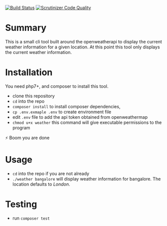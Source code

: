 [![Build Status](https://scrutinizer-ci.com/g/ppshobi/openweathermap/badges/build.png?b=master)](https://scrutinizer-ci.com/g/ppshobi/openweathermap/build-status/master)
[![Scrutinizer Code Quality](https://scrutinizer-ci.com/g/ppshobi/openweathermap/badges/quality-score.png?b=master)](https://scrutinizer-ci.com/g/ppshobi/openweathermap/?branch=master)

# Summary
This is a small cli tool built around the openweatherapi to display the current weather information for a given location. At this point this tool only displays the current weather information.

# Installation
You need php7+, and composer to install this tool.
 - clone this repository
 - `cd` into the repo
 - `composer install` to install composer dependencies, 
 - `cp .env.exmaple .env` to create environment file
 - edit `.env` file to add the api token obtained from openweathermap
 - `chmod u+x weather` this command will give executable permissions to the program

:zap: Boom you are done

# Usage
- `cd` into the repo if you are not already
- `./weather bangalore` will display weather information for bangalore. The location defaults to *London*.

# Testing

 - run `composer test`


